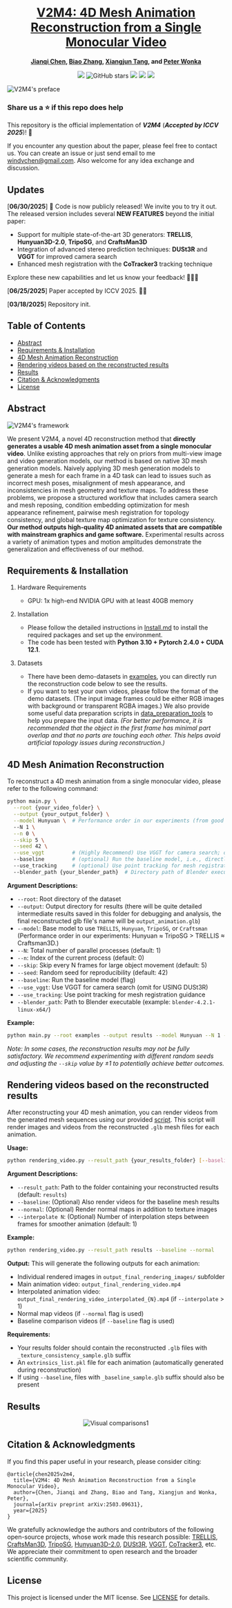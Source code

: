 <div align="center">

<h1><a href="https://arxiv.org/abs/2503.09631">V2M4: 4D Mesh Animation Reconstruction from a Single Monocular Video</a></h1>

**[Jianqi Chen](https://windvchen.github.io/), [Biao Zhang](https://scholar.google.co.uk/citations?user=h5KukxEAAAAJ&hl=en&oi=ao), [Xiangjun Tang](https://scholar.google.co.uk/citations?user=9vZn91sAAAAJ&hl=en&oi=ao), and [Peter Wonka](https://scholar.google.co.uk/citations?user=0EKXSXgAAAAJ&hl=en)**

![](https://komarev.com/ghpvc/?username=windvchenV2M4&label=visitors)
![GitHub stars](https://badgen.net/github/stars/windvchen/V2M4)
[![](https://img.shields.io/badge/license-MIT-blue)](#License)
[![](https://img.shields.io/badge/arXiv-2503.09631-b31b1b.svg)](https://arxiv.org/abs/2503.09631)
<a href='https://windvchen.github.io/V2M4/'>
  <img src='https://img.shields.io/badge/Project-Page-pink?style=flat&logo=Google%20chrome&logoColor=pink'></a>

</div>

![V2M4's preface](assets/teaser.png)

### Share us a :star: if this repo does help

This repository is the official implementation of ***V2M4*** (***Accepted by ICCV 2025***)! 🚀

If you encounter any question about the paper, please feel free to contact us. You can create an issue or just send email to me windvchen@gmail.com. Also welcome for any idea exchange and discussion.


## Updates
[**06/30/2025**] 🎉 Code is now publicly released! We invite you to try it out. The released version includes several **NEW FEATURES** beyond the initial paper:

- Support for multiple state-of-the-art 3D generators: **TRELLIS**, **Hunyuan3D-2.0**, **TripoSG**, and **CraftsMan3D**
- Integration of advanced stereo prediction techniques: **DUSt3R** and **VGGT** for improved camera search
- Enhanced mesh registration with the **CoTracker3** tracking technique

Explore these new capabilities and let us know your feedback! 🚀🚀🚀

[**06/25/2025**] Paper accepted by ICCV 2025. 🎉🎉

[**03/18/2025**] Repository init.


## Table of Contents
- [Abstract](#abstract)
- [Requirements & Installation](#Requirements--Installation)
- [4D Mesh Animation Reconstruction](#4D-Mesh-Animation-Reconstruction)
- [Rendering videos based on the reconstructed results](#rendering-videos-based-on-the-reconstructed-results)
- [Results](#results)
- [Citation & Acknowledgments](#citation--acknowledgments)
- [License](#license)

## Abstract

![V2M4's framework](assets/framework.jpg)

We present V2M4, a novel 4D reconstruction method that **directly generates a usable 4D mesh animation asset from a single monocular video**. Unlike existing approaches that rely on priors from multi-view image and video generation models, our method is based on native 3D mesh generation models. Naively applying 3D mesh generation models to generate a mesh for each frame in a 4D task can lead to issues such as incorrect mesh poses, misalignment of mesh appearance, and inconsistencies in mesh geometry and texture maps. To address these problems, we propose a structured workflow that includes camera search and mesh reposing, condition embedding optimization for mesh appearance refinement, pairwise mesh registration for topology consistency, and global texture map optimization for texture consistency. **Our method outputs high-quality 4D animated assets that are compatible with mainstream graphics and game software.** Experimental results across a variety of animation types and motion amplitudes demonstrate the generalization and effectiveness of our method.

## Requirements & Installation

1. Hardware Requirements
    - GPU: 1x high-end NVIDIA GPU with at least 40GB memory

2. Installation
   - Please follow the detailed instructions in [Install.md](Install.md) to install the required packages and set up the environment.
   - The code has been tested with **Python 3.10 + Pytorch 2.4.0 + CUDA 12.1**.

3. Datasets
   - There have been demo-datasets in [examples](examples), you can directly run the reconstruction code below to see the results.
   - If you want to test your own videos, please follow the format of the demo datasets. (The input image frames could be either RGB images with background or transparent RGBA images.) We also provide some useful data preparation scripts in [data_preparation_tools](data_preparation_tools) to help you prepare the input data.
  *(For better performance, it is recommended that the object in the first frame has minimal part overlap and that no parts are touching each other. This helps avoid artificial topology issues during reconstruction.)*

## 4D Mesh Animation Reconstruction
To reconstruct a 4D mesh animation from a single monocular video, please refer to the following command:

```bash
python main.py \
  --root {your_video_folder} \
  --output {your_output_folder} \
  --model Hunyuan \  # Performance order in our experiments (from good to bad): Hunyuan ≈ TripoSG > TRELLIS ≈ Craftsman3D. (Actual performance may vary depending on your data and use case.)
  --N 1 \
  --n 0 \
  --skip 5 \
  --seed 42 \
  --use_vggt         # (Highly Recommend) Use VGGT for camera search; omit for USING DUSt3R
  --baseline         # (optional) Run the baseline model, i.e., directly use the 3D mesh generator to generate a mesh for each frame without V2M4
  --use_tracking     # (optional) Use point tracking for mesh registration guidance, will add more memory usage and time cost
  --blender_path {your_blender_path}  # Directory path of Blender executable
```

**Argument Descriptions:**
- `--root`: Root directory of the dataset
- `--output`: Output directory for results (there will be quite detailed intermediate results saved in this folder for debugging and analysis, the final reconstructed glb file's name will be `output_animation.glb`)
- `--model`: Base model to use `TRELLIS`, `Hunyuan`, `TripoSG`, or `Craftsman` (Performance order in our experiments: Hunyuan ≈ TripoSG > TRELLIS ≈ Craftsman3D.)
- `--N`: Total number of parallel processes (default: 1)
- `--n`: Index of the current process (default: 0)
- `--skip`: Skip every N frames for large object movement (default: 5)
- `--seed`: Random seed for reproducibility (default: 42)
- `--baseline`: Run the baseline model (flag)
- `--use_vggt`: Use VGGT for camera search (omit for USING DUSt3R)
- `--use_tracking`: Use point tracking for mesh registration guidance
- `--blender_path`: Path to Blender executable (example: `blender-4.2.1-linux-x64/`)

**Example:**
```bash
python main.py --root examples --output results --model Hunyuan --N 1 --n 0 --skip 5 --seed 42 --use_vggt --use_tracking --blender_path blender-4.2.1-linux-x64/
```

*Note: In some cases, the reconstruction results may not be fully satisfactory. We recommend experimenting with different random seeds and adjusting the `--skip` value by ±1 to potentially achieve better outcomes.*

## Rendering videos based on the reconstructed results 

After reconstructing your 4D mesh animation, you can render videos from the generated mesh sequences using our provided [script](rendering_video.py). This script will render images and videos from the reconstructed `.glb` mesh files for each animation.

**Usage:**

```bash
python rendering_video.py --result_path {your_results_folder} [--baseline] [--normal] [--interpolate N]
```

**Argument Descriptions:**
- `--result_path`: Path to the folder containing your reconstructed results (default: `results`)
- `--baseline`: (Optional) Also render videos for the baseline mesh results
- `--normal`: (Optional) Render normal maps in addition to texture images
- `--interpolate N`: (Optional) Number of interpolation steps between frames for smoother animation (default: 1)

**Example:**

```bash
python rendering_video.py --result_path results --baseline --normal
```

**Output:**
This will generate the following outputs for each animation:
- Individual rendered images in `output_final_rendering_images/` subfolder
- Main animation video: `output_final_rendering_video.mp4`
- Interpolated animation video: `output_final_rendering_video_interpolated_{N}.mp4` (if `--interpolate` > 1)
- Normal map videos (if `--normal` flag is used)
- Baseline comparison videos (if `--baseline` flag is used)

**Requirements:**
- Your results folder should contain the reconstructed `.glb` files with `_texture_consistency_sample.glb` suffix
- An `extrinsics_list.pkl` file for each animation (automatically generated during reconstruction)
- If using `--baseline`, files with `_baseline_sample.glb` suffix should also be present

## Results

<div align=center><img src="assets/Comparison.jpg" alt="Visual comparisons1"></div>

## Citation & Acknowledgments
If you find this paper useful in your research, please consider citing:
```
@article{chen2025v2m4,
  title={V2M4: 4D Mesh Animation Reconstruction from a Single Monocular Video},
  author={Chen, Jianqi and Zhang, Biao and Tang, Xiangjun and Wonka, Peter},
  journal={arXiv preprint arXiv:2503.09631},
  year={2025}
}
```

We gratefully acknowledge the authors and contributors of the following open-source projects, whose work made this research possible: [TRELLIS](https://github.com/microsoft/TRELLIS), [CraftsMan3D](https://github.com/wyysf-98/CraftsMan3D), [TripoSG](https://github.com/VAST-AI-Research/TripoSG), [Hunyuan3D-2.0](https://github.com/Tencent-Hunyuan/Hunyuan3D-2), [DUSt3R](https://github.com/naver/dust3r), [VGGT](https://github.com/facebookresearch/vggt), [CoTracker3](https://github.com/facebookresearch/co-tracker), etc. We appreciate their commitment to open research and the broader scientific community.

## License
This project is licensed under the MIT license. See [LICENSE](LICENSE) for details.